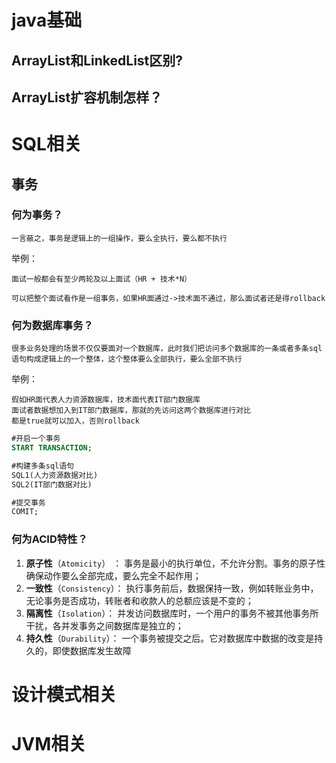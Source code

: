 # java基础

## ArrayList和LinkedList区别?

## ArrayList扩容机制怎样？





# SQL相关

## 事务

### 何为事务？

`一言蔽之，事务是逻辑上的一组操作，要么全执行，要么都不执行`

举例：

```
面试一般都会有至少两轮及以上面试（HR + 技术*N）

可以把整个面试看作是一组事务，如果HR面通过->技术面不通过，那么面试者还是得rollback
```

### 何为数据库事务？

`很多业务处理的场景不仅仅要面对一个数据库，此时我们把访问多个数据库的一条或者多条sql语句构成逻辑上的一个整体，这个整体要么全部执行，要么全部不执行`

举例：

```应聘的例子
假如HR面代表人力资源数据库，技术面代表IT部门数据库
面试者数据想加入到IT部门数据库，那就的先访问这两个数据库进行对比
都是true就可以加入，否则rollback
```

```sql
#开启一个事务
START TRANSACTION;

#构建多条sql语句
SQL1(人力资源数据对比)
SQL2(IT部门数据对比)

#提交事务
COMIT;
```

### 何为ACID特性？

1. **原子性**（`Atomicity`） ： 事务是最小的执行单位，不允许分割。事务的原子性确保动作要么全部完成，要么完全不起作用；
2. **一致性**（`Consistency`）： 执行事务前后，数据保持一致，例如转账业务中，无论事务是否成功，转账者和收款人的总额应该是不变的；
3. **隔离性**（`Isolation`）： 并发访问数据库时，一个用户的事务不被其他事务所干扰，各并发事务之间数据库是独立的；
4. **持久性**（`Durability`）： 一个事务被提交之后。它对数据库中数据的改变是持久的，即使数据库发生故障

# 设计模式相关

# JVM相关

